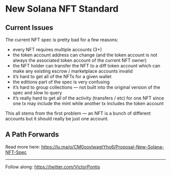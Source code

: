 # New Solana NFT Standard

## Current Issues

The current NFT spec is pretty bad for a few reasons:

- every NFT requires multiple accounts (3+)
- the token account address can change (and the token account is not always the associated token account of the current NFT owner)
- the NFT holder can transfer the NFT to a diff token account which can make any existing escrow / marketplace accounts invalid
- it’s hard to get all of the NFTs for a given wallet
- the editions part of the spec is very confusing
- it’s hard to group collections — not built into the original version of the spec and slow to query
- it’s really hard to get all of the activity (transfers / etc) for one NFT since one tx may include the mint while another tx includes the token account

This all stems from the first problem — an NFT is a bunch of different accounts but it should really be just one account.

## A Path Forwards

Read more here: https://lu.ma/p/CM0oovlwagtYho6/Proposal-New-Solana-NFT-Spec

---

Follow along: https://twitter.com/VictorPontis
